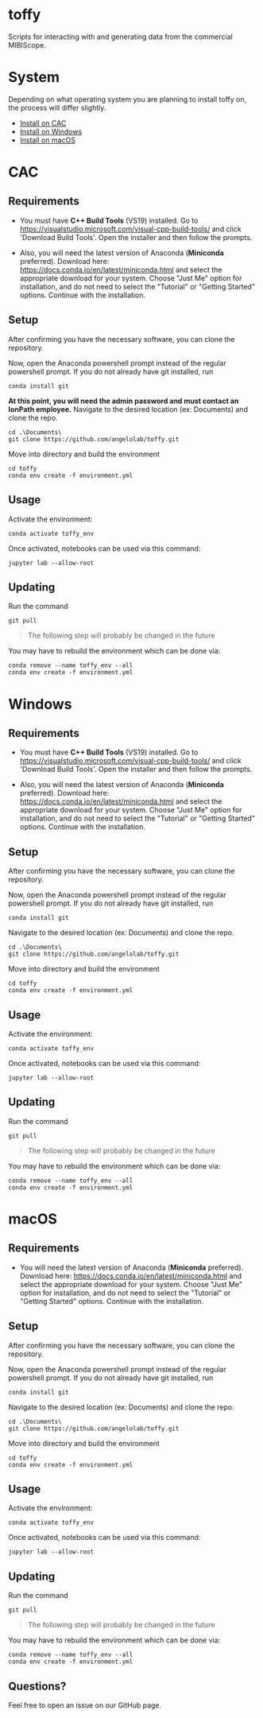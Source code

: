 # toffy
Scripts for interacting with and generating data from the commercial MIBIScope.

# System
Depending on what operating system you are planning to install toffy on, the process will differ slightly.
- [Install on CAC](#cac)
- [Install on Windows](#windows)
- [Install on macOS](#macos)

# CAC 
## Requirements

- You must have **C++ Build Tools** (VS19) installed. 
Go to  https://visualstudio.microsoft.com/visual-cpp-build-tools/ and click 'Download Build Tools'.
Open the installer and then follow the prompts.

- Also, you will need the latest version of Anaconda (**Miniconda** preferred). 
Download here: https://docs.conda.io/en/latest/miniconda.html and select the appropriate download for your system.
Choose "Just Me" option for installation, and do not need to select the "Tutorial" or "Getting Started" options.
Continue with the installation.

## Setup
After confirming you have the necessary software, you can clone the repository.

Now, open the Anaconda powershell prompt instead of the regular powershell prompt.
If you do not already have git installed, run
```
conda install git
```
**At this point, you will need the admin password and must contact an IonPath employee.**
Navigate to the desired location (ex: Documents) and clone the repo.
```
cd .\Documents\
git clone https://github.com/angelolab/toffy.git
```

Move into directory and build the environment

```
cd toffy
conda env create -f environment.yml
```

## Usage

Activate the environment:

```
conda activate toffy_env
```

Once activated, notebooks can be used via this command:

```
jupyter lab --allow-root
```

## Updating

Run the command

```
git pull
```

> The following step will probably be changed in the future

You may have to rebuild the environment which can be done via:

```
conda remove --name toffy_env --all
conda env create -f environment.yml
```


# Windows 
## Requirements

- You must have **C++ Build Tools** (VS19) installed. 
Go to  https://visualstudio.microsoft.com/visual-cpp-build-tools/ and click 'Download Build Tools'.
Open the installer and then follow the prompts.

- Also, you will need the latest version of Anaconda (**Miniconda** preferred). 
Download here: https://docs.conda.io/en/latest/miniconda.html and select the appropriate download for your system.
Choose "Just Me" option for installation, and do not need to select the "Tutorial" or "Getting Started" options.
Continue with the installation.

## Setup
After confirming you have the necessary software, you can clone the repository.

Now, open the Anaconda powershell prompt instead of the regular powershell prompt.
If you do not already have git installed, run
```
conda install git
```
Navigate to the desired location (ex: Documents) and clone the repo.
```
cd .\Documents\
git clone https://github.com/angelolab/toffy.git
```

Move into directory and build the environment

```
cd toffy
conda env create -f environment.yml
```

## Usage

Activate the environment:

```
conda activate toffy_env
```

Once activated, notebooks can be used via this command:

```
jupyter lab --allow-root
```

## Updating

Run the command

```
git pull
```

> The following step will probably be changed in the future

You may have to rebuild the environment which can be done via:

```
conda remove --name toffy_env --all
conda env create -f environment.yml
```

# macOS
## Requirements
- You will need the latest version of Anaconda (**Miniconda** preferred). 
Download here: https://docs.conda.io/en/latest/miniconda.html and select the appropriate download for your system.
Choose "Just Me" option for installation, and do not need to select the "Tutorial" or "Getting Started" options.
Continue with the installation.

## Setup
After confirming you have the necessary software, you can clone the repository.

Now, open the Anaconda powershell prompt instead of the regular powershell prompt.
If you do not already have git installed, run
```
conda install git
```
Navigate to the desired location (ex: Documents) and clone the repo.
```
cd .\Documents\
git clone https://github.com/angelolab/toffy.git
```

Move into directory and build the environment

```
cd toffy
conda env create -f environment.yml
```

## Usage

Activate the environment:

```
conda activate toffy_env
```

Once activated, notebooks can be used via this command:

```
jupyter lab --allow-root
```

## Updating

Run the command

```
git pull
```

> The following step will probably be changed in the future

You may have to rebuild the environment which can be done via:

```
conda remove --name toffy_env --all
conda env create -f environment.yml
```


## Questions?

Feel free to open an issue on our GitHub page.
